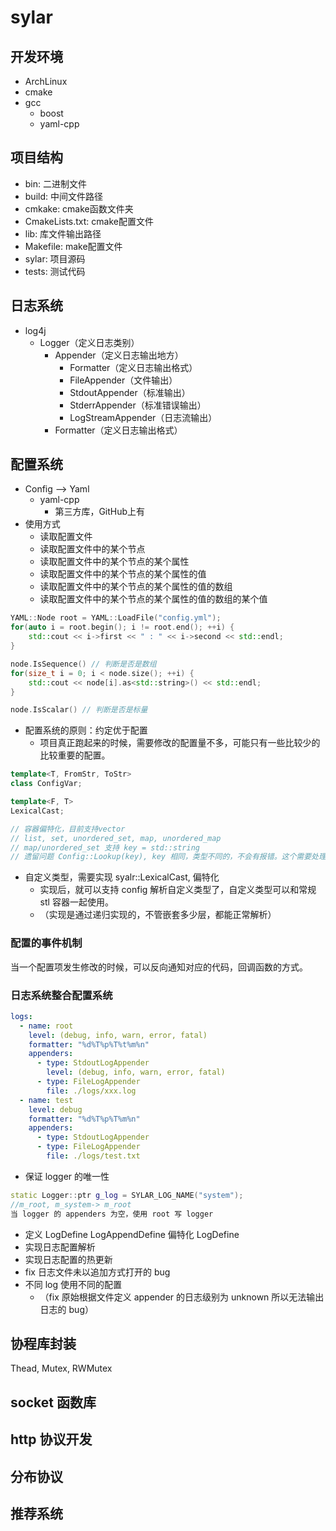 # sylar

## 开发环境

* ArchLinux
* cmake
* gcc
  * boost
  * yaml-cpp

## 项目结构

* bin: 二进制文件
* build: 中间文件路径
* cmkake: cmake函数文件夹
* CmakeLists.txt: cmake配置文件
* lib: 库文件输出路径
* Makefile: make配置文件
* sylar: 项目源码
* tests: 测试代码

## 日志系统

- log4j
  - Logger（定义日志类别）
    - Appender（定义日志输出地方）
      - Formatter（定义日志输出格式）
      - FileAppender（文件输出）
      - StdoutAppender（标准输出）
      - StderrAppender（标准错误输出）
      - LogStreamAppender（日志流输出）
    - Formatter（定义日志输出格式）

## 配置系统

* Config --> Yaml
  * yaml-cpp
    * 第三方库，GitHub上有
* 使用方式
  * 读取配置文件
  * 读取配置文件中的某个节点
  * 读取配置文件中的某个节点的某个属性
  * 读取配置文件中的某个节点的某个属性的值
  * 读取配置文件中的某个节点的某个属性的值的数组
  * 读取配置文件中的某个节点的某个属性的值的数组的某个值
```c++
YAML::Node root = YAML::LoadFile("config.yml");
for(auto i = root.begin(); i != root.end(); ++i) {
    std::cout << i->first << " : " << i->second << std::endl;
}

node.IsSequence() // 判断是否是数组
for(size_t i = 0; i < node.size(); ++i) {
    std::cout << node[i].as<std::string>() << std::endl;
}

node.IsScalar() // 判断是否是标量
```

- 配置系统的原则：约定优于配置 
  - 项目真正跑起来的时候，需要修改的配置量不多，可能只有一些比较少的比较重要的配置。

```c++
template<T, FromStr, ToStr>
class ConfigVar;

template<F, T>
LexicalCast;

// 容器偏特化，目前支持vector
// list, set, unordered_set, map, unordered_map
// map/unordered_set 支持 key = std::string
// 遗留问题 Config::Lookup(key), key 相同，类型不同的，不会有报错。这个需要处理一下。
```

- 自定义类型，需要实现 syalr::LexicalCast, 偏特化
  - 实现后，就可以支持 config 解析自定义类型了，自定义类型可以和常规 stl 容器一起使用。
  - （实现是通过递归实现的，不管嵌套多少层，都能正常解析）

### 配置的事件机制
当一个配置项发生修改的时候，可以反向通知对应的代码，回调函数的方式。

### 日志系统整合配置系统

```yaml
logs:
  - name: root
    level: (debug, info, warn, error, fatal)
    formatter: "%d%T%p%T%t%m%n"
    appenders:
      - type: StdoutLogAppender
        level: (debug, info, warn, error, fatal)
      - type: FileLogAppender
        file: ./logs/xxx.log
  - name: test
    level: debug
    formatter: "%d%T%p%T%m%n"
    appenders:
      - type: StdoutLogAppender
      - type: FileLogAppender
        file: ./logs/test.txt
```

- 保证 logger 的唯一性

```c++
static Logger::ptr g_log = SYLAR_LOG_NAME("system");
//m_root, m_system-> m_root
当 logger 的 appenders 为空，使用 root 写 logger
```

- 定义 LogDefine LogAppendDefine 偏特化 LogDefine
- 实现日志配置解析
- 实现日志配置的热更新
- fix 日志文件未以追加方式打开的 bug
- 不同 log 使用不同的配置
  - （fix 原始根据文件定义 appender 的日志级别为 unknown 所以无法输出日志的 bug）

## 协程库封装

Thead, Mutex, RWMutex

## socket 函数库

## http 协议开发

## 分布协议

## 推荐系统
